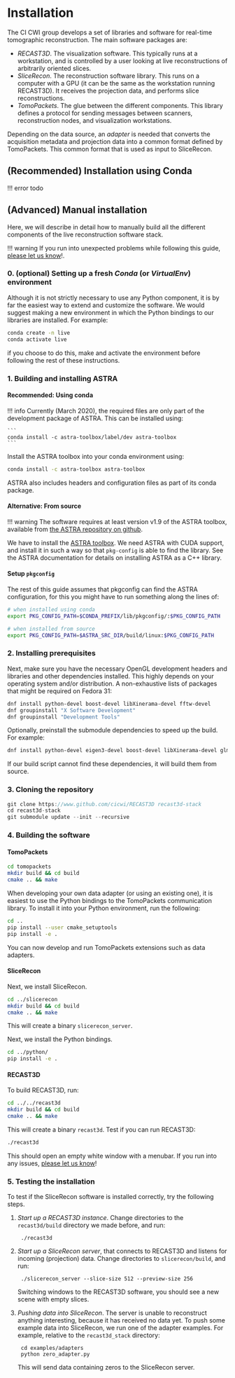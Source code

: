 # Installation

The CI CWI group develops a set of libraries and software for real-time tomographic reconstruction.
The main software packages are:

- _RECAST3D_. The visualization software. This typically runs at a workstation,
  and is controlled by a user looking at live reconstructions of arbitrarily
  oriented slices.
- _SliceRecon_. The reconstruction software library. This runs on a computer
  with a GPU (it can be the same as the workstation running RECAST3D). It
  receives the projection data, and performs slice reconstructions.
- _TomoPackets_. The glue between the different components. This library
  defines a protocol for sending messages between scanners, reconstruction
  nodes, and visualization workstations.

Depending on the data source, an _adapter_ is needed that converts the
acquisition metadata and projection data into a common format defined by
TomoPackets. This common format that is used as input to SliceRecon.

## (Recommended) Installation using Conda

!!! error
    todo

## (Advanced) Manual installation

Here, we will describe in detail how to manually build all the different
components of the live reconstruction software stack.

!!! warning
    If you run into unexpected problems while following this guide, [please let us know](https://github.com/cicwi/RECAST3D/issues)!.

### 0. (optional) Setting up a fresh _Conda_ (or _VirtualEnv_) environment

Although it is not strictly necessary to use any Python component, it is by far
the easiest way to extend and customize the software. We would suggest making a
new environment in which the Python bindings to our libraries are installed. For
example:

```bash
conda create -n live
conda activate live
```

if you choose to do this, make and activate the environment before following the
rest of these instructions.

### 1. Building and installing ASTRA


#### Recommended: Using conda

!!! info
    Currently (March 2020), the required files are only part of the development package of ASTRA. This can be installed using:

    ```
    conda install -c astra-toolbox/label/dev astra-toolbox
    ```


Install the ASTRA toolbox into your conda environment using:

```bash
conda install -c astra-toolbox astra-toolbox
```

ASTRA also includes headers and configuration files as part of its conda package.

#### Alternative: From source

!!! warning
    The software requires at least version v1.9 of the ASTRA toolbox,
    available from [the ASTRA repository on github](https://github.com/astra-toolbox/astra-toolbox).

We have to install the [ASTRA toolbox](http://www.astra-toolbox.com/). We
need ASTRA with CUDA support, and install it in such a way so that `pkg-config`
is able to find the library. See the ASTRA documentation for details on installing ASTRA as a C++ library.


#### Setup `pkgconfig`
The rest of this guide assumes that pkgconfig can find the ASTRA configuration, for this you might have to run something along the lines of:

```bash
# when installed using conda
export PKG_CONFIG_PATH=$CONDA_PREFIX/lib/pkgconfig/:$PKG_CONFIG_PATH

# when installed from source
export PKG_CONFIG_PATH=$ASTRA_SRC_DIR/build/linux:$PKG_CONFIG_PATH
```

### 2. Installing prerequisites

Next, make sure you have the necessary OpenGL development headers and libraries and other dependencies
installed. This highly depends on your operating system and/or distribution. A non-exhaustive lists of packages that might be required on Fedora 31:

```bash
dnf install python-devel boost-devel libXinerama-devel fftw-devel
dnf groupinstall "X Software Development"
dnf groupinstall "Development Tools"
```

Optionally, preinstall the submodule dependencies to speed up the build. For example:

```bash
dnf install python-devel eigen3-devel boost-devel libXinerama-devel glm-devel
```

If our build script cannot find these dependencies, it
will build them from source.

### 3. Cloning the repository

```cpp
git clone https://www.github.com/cicwi/RECAST3D recast3d-stack
cd recast3d-stack
git submodule update --init --recursive
```

### 4. Building the software

#### TomoPackets

```bash
cd tomopackets
mkdir build && cd build
cmake .. && make
```

When developing your own data adapter (or using an existing one), it is easiest
to use the Python bindings to the TomoPackets communication library. To install
it into your Python environment, run the following:

```bash
cd ..
pip install --user cmake_setuptools
pip install -e .
```

You can now develop and run TomoPackets extensions such as data adapters.

#### SliceRecon


Next, we install SliceRecon.

```bash
cd ../slicerecon
mkdir build && cd build
cmake .. && make
```

This will create a binary `slicerecon_server`.

Next, we install the Python bindings.

```bash
cd ../python/
pip install -e .
```

#### RECAST3D

To build RECAST3D, run:

```bash
cd ../../recast3d
mkdir build && cd build
cmake .. && make
```

This will create a binary `recast3d`. Test if you can run RECAST3D:
```bash
./recast3d
```
This should open an empty white window with a menubar. If you run into any issues, [please let us know](https://github.com/cicwi/RECAST3D/issues)!

### 5. Testing the installation

To test if the SliceRecon software is installed correctly, try the following steps.

1. _Start up a RECAST3D instance_. Change directories to the `recast3d/build` directory we made before, and run:

        ./recast3d

2. _Start up a SliceRecon server_, that connects to RECAST3D and listens for
   incoming (projection) data. Change directories to `slicerecon/build`, and run:

        ./slicerecon_server --slice-size 512 --preview-size 256
   Switching windows to the RECAST3D software, you should see a new scene with
   empty slices.

3. _Pushing data into SliceRecon_. The server is unable to reconstruct anything
   interesting, because it has received no data yet. To push some example data
   into SliceRecon, we run one of the adapter examples. For example, relative to the `recast3d_stack` directory:

        cd examples/adapters
        python zero_adapter.py

   This will send data containing zeros to the SliceRecon server.
